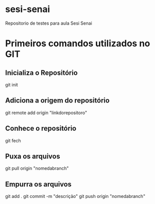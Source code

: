 # sesi-senai
Repositorio de testes para aula Sesi Senai

# Primeiros comandos utilizados no GIT
## Inicializa o Repositório
git init

## Adiciona a origem do repositório
git remote add origin "linkdorepositoro"

## Conhece o repositório
git fech

## Puxa os arquivos 
git pull origin "nomedabranch"

## Empurra os arquivos
git add .
git commit -m "descrição"
git push origin "nomedabranch"